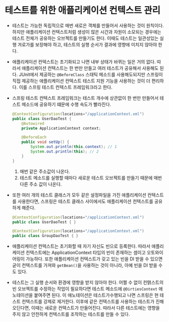 # 테스트를 위한 애플리케이션 컨텍스트 관리

- 테스트는 가능한 독립적으로 매번 새로은 객체를 만들어서 사용하는 것이 원칙이다. 하지만 애플리케이션 컨텍스트처럼 생성이 많은 시간과 자원이 소모되는 경우에는 테스트 전체가 공유하는 오브젝트를 만들기도 한다. 이때도 테스트는 일관성있는 실행 겨로가를 보장해야 하고, 테스트의 실행 순서가 결과에 영향에 미치지 않아야 한다.
- 애플리케이션 컨텍스트는 초기화되고 나면 내부 상태가 바뀌는 일은 거의 없다. 따라서 애플리케이션 컨텍스트는 한 번만 만들고 여러 테스트가 공유해서 사용해도 된다. JUnit에서 제공하는 `@BeforeClass` 스태틱 메소드를 사용해도되지만 스프링이 직접 제공하는 애플리케이션 컨텍스트 테스트 지원 기능을 사용하는 것이 더 편리하다. 이를 스프링 테스트 컨텍스트 프레임워크라고 한다.
- 스프링 테스트 컨텍스트 프레임워크는  테스트 개수에 상관없이 한 번만 만들어서 테스트 메소드에 공유하기 떄문에 수행 속도가 빨라진다.
    
    ```java
    @ContextConfiguration(locations="/applicationContext.xml")
    public class UserDaoTest {
    	@Autowired
    	private ApplicationContext context;
    
    	@BeforeEach
    	public void setUp() {
    		System.out.println(this.context); // 1
    		System.out.println(this); // 2
    	}
    }
    ```
    
    1. 매번 같은 주소값이 나온다.
    2. 테스트 메소드를 실행할 때마다 새로운 테스트 오브젝트를 만들기 때문에 매번 다른 주소 값이 나온다.

- 또한 여러 개의 테스트 클래스가 모두 같은 설정파일을 가진 애플리케이션 컨텍스트를 사용한다면, 스프링은 테스트 클래스 사이에서도 애플리케이션 컨텍스트를 공유하게 해준다.
    
    ```java
    @ContextConfiguration(locations="/applicationContext.xml")
    public class UserDaoTest { }
    
    @ContextConfiguration(locations="/applicationContext.xml")
    public class GroupDaoTest { }
    ```
    
- 애플리케이션 컨텍스트는 초기화할 때 자기 자신도 빈으로 등록한다. 따라서 애플리케이션 컨텍스트에는 ApplicationContext 타입의 빈이 존재하는 셈이고 오토와이어링이 가능하다. 또한 애플리케이션 컨텍스트가 갖고 있는 빈을 DI 받을 수 있으면 굳이 컨텍스트를 가져와 `getBean()`을 사용하는 것이 아니라, 아예 빈을 DI 받을 수도 있다.
- 테스트는 그 실행 순서와 환경에 영향을 받지 않아야 한다. 어쩔 수 없이 컨텕스트의 빈 오브젝트를 수정하는 작업이 필요하다면 테스트 메소드에 `@DirtiesContext` 애노테이션을 붙여주면 된다. 이 애노테이션은 테스트가수행되고 나면 스프링은 현 테스트 컨텍스트를 강제로 제거한다. 이후에 같은 컨텍스트를 사용하는 테스트가 진해오딘다면, 이때는 새로운 컨텍스트가 만들어진다. 따라서 다른 테스트에는 영향을 주지 않고 안전하게 컨텍스트를 조작하는 테스트를 만들 수 있다.